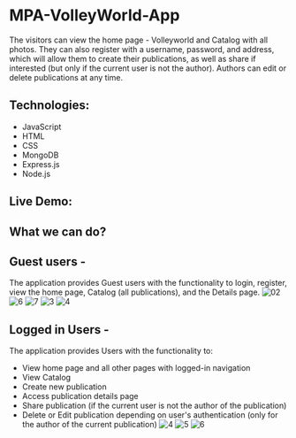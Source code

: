 # MPA-VolleyWorld-App
The visitors can view the home page - Volleyworld and Catalog with all photos. They can also register with a username, password, and address, which will allow them to create their publications, as well as share if interested (but only if the current user is not the author). Authors can edit or delete publications at any time. 

## Technologies:
- JavaScript
- HTML
- CSS
- MongoDB
- Express.js
- Node.js

## Live Demo:

## What we can do?
## Guest users -
The application provides Guest users with the functionality to login, register, view the home page, Catalog (all publications), and the Details page. 
![02](https://user-images.githubusercontent.com/104487003/223408943-b49ed64b-fdc3-4781-a6ea-7a94fd954879.jpg)
![6](https://user-images.githubusercontent.com/104487003/223409995-3a8ad4e5-ad38-405d-bf2c-c49582923037.jpg)
![7](https://user-images.githubusercontent.com/104487003/223409037-75dae683-2e00-4e64-925c-66c950332925.jpg)
![3](https://user-images.githubusercontent.com/104487003/223409058-a281ed54-80c8-4446-a6a0-13ac044e9ee3.jpg)
![4](https://user-images.githubusercontent.com/104487003/223409067-68ab1b33-52d2-4b52-bf0d-a634d28b1323.jpg)

## Logged in Users -
The application provides Users with the functionality to: 
- View home page and all other pages with logged-in navigation
- View Catalog 
- Create new publication
- Access publication details page
- Share publication (if the current user is not the author of the publication) 
- Delete or Edit publication depending on user's authentication (only for the author of the current publication) 
![4](https://user-images.githubusercontent.com/104487003/223410874-b91c7114-2884-42b3-a67c-65191a0ea84c.jpg)
![5](https://user-images.githubusercontent.com/104487003/223410883-70f0a347-1d00-498f-a70e-de9822ff8d52.jpg)
![6](https://user-images.githubusercontent.com/104487003/223410948-3a2fa5c7-4cd8-44f9-a156-ff1e50e93e07.jpg)
